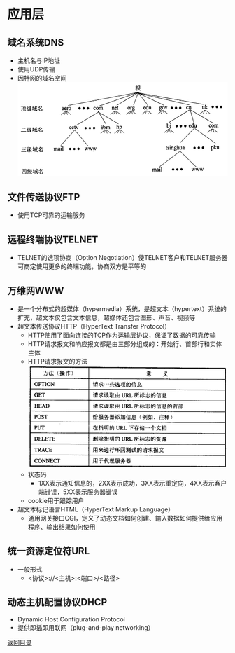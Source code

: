 # 应用层
## 域名系统DNS
* 主机名与IP地址
* 使用UDP传输
* 因特网的域名空间
![](img/dns.png)

## 文件传送协议FTP
* 使用TCP可靠的运输服务

## 远程终端协议TELNET
* TELNET的选项协商（Option Negotiation）使TELNET客户和TELNET服务器可商定使用更多的终端功能，协商双方是平等的

## 万维网WWW
* 是一个分布式的超媒体（hypermedia）系统，是超文本（hypertext）系统的扩充，超文本仅包含文本信息，超媒体还包含图形、声音、视频等
* 超文本传送协议HTTP（HyperText Transfer Protocol）
    * HTTP使用了面向连接的TCP作为运输层协议，保证了数据的可靠传输
    * HTTP请求报文和响应报文都是由三部分组成的：开始行、首部行和实体主体
    * HTTP请求报文的方法
    ![](img/httprq.png)
    * 状态码
        * 1XX表示通知信息的，2XX表示成功，3XX表示重定向，4XX表示客户端错误，5XX表示服务器错误
    * cookie用于跟踪用户
* 超文本标记语言HTML（HyperText Markup Language）
    * 通用网关接口CGI，定义了动态文档如何创建、输入数据如何提供给应用程序、输出结果如何使用

## 统一资源定位符URL
* 一般形式
    * <协议>://<主机>:<端口>/<路径>

## 动态主机配置协议DHCP
* Dynamic Host Configuration Protocol
* 提供即插即用联网（plug-and-play networking）

[返回目录](../CONTENTS.md)
